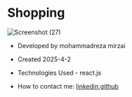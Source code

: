 # Shopping

![Screenshot (27)](https://github.com/user-attachments/assets/5711ebe5-6c03-466d-aa3d-69f289f16ce5)



- Developed by mohammadreza mirzai

- Created 2025-4-2

- Technologies Used - react.js 

- How to contact me: [linkedin](https://www.linkedin.com/in/mohammadrezamirzai/),[github](https://github.com/Mohammadrezamirzai)
